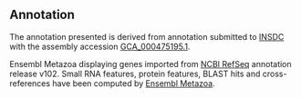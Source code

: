 **Annotation**
----------

The annotation presented is derived from annotation submitted to
[INSDC](http://www.insdc.org) with the assembly accession [GCA\_000475195.1](http://www.ebi.ac.uk/ena/data/view/GCA_000475195.1).

Ensembl Metazoa displaying genes imported from [NCBI RefSeq](https://www.ncbi.nlm.nih.gov/genome/annotation_euk/Diaphorina_citri/102) annotation release v102.
Small RNA features, protein features, BLAST hits and cross-references have been
computed by [Ensembl Metazoa](https://metazoa.ensembl.org/info/genome/annotation/index.html).
